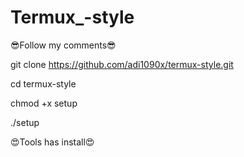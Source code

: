# Termux_-style
😎Follow my comments😎

git clone https://github.com/adi1090x/termux-style.git 

cd termux-style

chmod +x setup 

./setup


😍Tools has install😍


